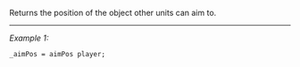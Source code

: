 Returns the position of the object other units can aim to.


---
*Example 1:*
```sqf
_aimPos = aimPos player;
```